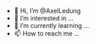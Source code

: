 - 👋 Hi, I’m @AxelLedung
- 👀 I’m interested in ...
- 🌱 I’m currently learning ...
- 📫 How to reach me ...

<!---
AxelLedung/AxelLedung is a ✨ special ✨ repository because its `README.md` (this file) appears on your GitHub profile.
You can click the Preview link to take a look at your changes.
--->
